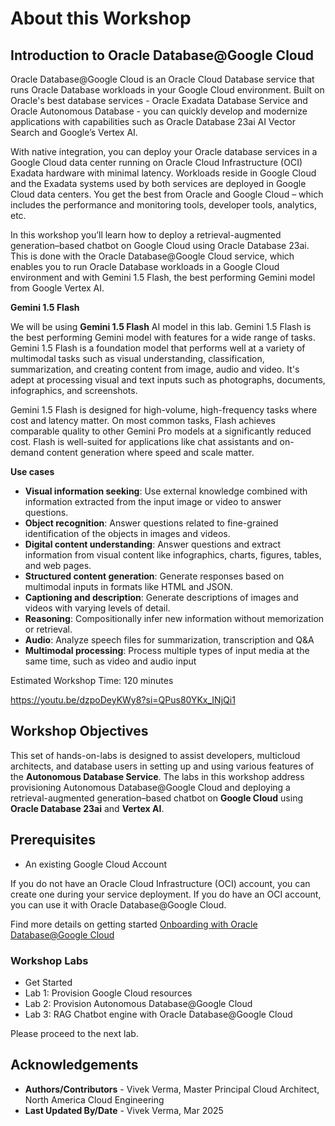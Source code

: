 # About this Workshop

## Introduction to Oracle Database@Google Cloud
Oracle Database@Google Cloud is an Oracle Cloud Database service that runs Oracle Database workloads in your Google Cloud environment. Built on Oracle's best database services - Oracle Exadata Database Service and Oracle Autonomous Database - you can quickly develop and modernize applications with capabilities such as Oracle Database 23ai AI Vector Search and Google’s Vertex AI. 

With native integration, you can deploy your Oracle database services in a Google Cloud data center running on Oracle Cloud Infrastructure (OCI) Exadata hardware with minimal latency. Workloads reside in Google Cloud and the Exadata systems used by both services are deployed in Google Cloud data centers. You get the best from Oracle and Google Cloud – which includes the performance and monitoring tools, developer tools, analytics, etc.

In this workshop you’ll learn how to deploy a retrieval-augmented generation–based chatbot on Google Cloud using Oracle Database 23ai. This is done with the Oracle Database@Google Cloud service, which enables you to run Oracle Database workloads in a Google Cloud environment and with Gemini 1.5 Flash, the best performing Gemini model from Google Vertex AI.

**Gemini 1.5 Flash**

We will be using **Gemini 1.5 Flash** AI model in this lab. Gemini 1.5 Flash is the best performing Gemini model with features for a wide range of tasks. Gemini 1.5 Flash is a foundation model that performs well at a variety of multimodal tasks such as visual understanding, classification, summarization, and creating content from image, audio and video. It's adept at processing visual and text inputs such as photographs, documents, infographics, and screenshots.

Gemini 1.5 Flash is designed for high-volume, high-frequency tasks where cost and latency matter. On most common tasks, Flash achieves comparable quality to other Gemini Pro models at a significantly reduced cost. Flash is well-suited for applications like chat assistants and on-demand content generation where speed and scale matter.

**Use cases**

* **Visual information seeking**: Use external knowledge combined with information extracted from the input image or video to answer questions.
* **Object recognition**: Answer questions related to fine-grained identification of the objects in images and videos.
* **Digital content understanding**: Answer questions and extract information from visual content like infographics, charts, figures, tables, and web pages.
* **Structured content generation**: Generate responses based on multimodal inputs in formats like HTML and JSON.
* **Captioning and description**: Generate descriptions of images and videos with varying levels of detail.
* **Reasoning**: Compositionally infer new information without memorization or retrieval.
* **Audio**: Analyze speech files for summarization, transcription and Q&A
* **Multimodal processing**: Process multiple types of input media at the same time, such as video and audio input

Estimated Workshop Time: 120 minutes

https://youtu.be/dzpoDeyKWy8?si=QPus80YKx_INjQi1

## Workshop Objectives
This set of hands-on-labs is designed to assist developers, multicloud architects, and database users in setting up and using various features of the **Autonomous Database Service**. The labs in this workshop address provisioning Autonomous Database@Google Cloud and deploying a retrieval-augmented generation–based chatbot on **Google Cloud** using **Oracle Database 23ai** and **Vertex AI**.

## Prerequisites
- An existing Google Cloud Account

If you do not have an Oracle Cloud Infrastructure (OCI) account, you can create one during your service deployment. If you do have an OCI account, you can use it with Oracle Database@Google Cloud.

Find more details on getting started [Onboarding with Oracle Database@Google Cloud](https://docs.oracle.com/en-us/iaas/Content/database-at-gcp/oagcp-onboard.htm)


### Workshop Labs

* Get Started
* Lab 1: Provision Google Cloud resources
* Lab 2: Provision Autonomous Database@Google Cloud
* Lab 3: RAG Chatbot engine with Oracle Database@Google Cloud

Please proceed to the next lab.

## Acknowledgements
- **Authors/Contributors** - Vivek Verma, Master Principal Cloud Architect, North America Cloud Engineering
- **Last Updated By/Date** - Vivek Verma, Mar 2025